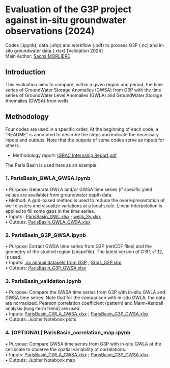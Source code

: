 # Evaluation of the G3P project against in-situ groundwater observations (2024) 
Codes (.ipynb), data (.shp) and workflow (.pdf) to process G3P (.nc) and in-situ groundwater data (.xlsx) [Validation 2024]   
Main Author: [Sacha MORLIERE](https://github.com/SachaMORLIERE)
## Introduction  
This evaluation aims to compare, within a given region and period, the time series of GroundWater Storage Anomalies (GWSA) from G3P with the time series of GroundWater Level Anomalies (GWLA) and GroundWater Storage Anomalies (GWSA) from wells.  
## Methodology  
Four codes are used in a specific order. At the beginning of each code, a "README" is annotated to describe the steps and indicate the necessary inputs and outputs. Note that the outputs of some codes serve as inputs for others.   
- Methodology report: [IGRAC Internship Report.pdf](https://github.com/UNIGRAC/G3P-Validation-2/blob/bc0d56ede5a386bfe8f9c2f8f047730db3c31116/IGRAC%20Internship%20Report.pdf)

The Paris Basin is used here as an example:  
### 1. ParisBasin_GWLA_GWSA.ipynb  
•	Purpose: Generate GWLA and/or GWSA time series (if specific yield values are available) from groundwater depth data.  
•	Method: A grid-based method is used to reduce the overrepresentation of well clusters and visualize variations at a local scale. Linear interpolation is applied to fill some gaps in the time series.  
•	Inputs : [ParisBasin_GWL.xlsx](https://github.com/UNIGRAC/G3P-Validation-2/blob/bc0d56ede5a386bfe8f9c2f8f047730db3c31116/Paris_Basin%20-%20DEMO/1%20In%20Situ/ParisBasin_GWL.xlsx) ; [wells_Sy.xlsx](https://github.com/UNIGRAC/G3P-Validation-2/blob/bc0d56ede5a386bfe8f9c2f8f047730db3c31116/Paris_Basin%20-%20DEMO/1%20In%20Situ/wells_Sy.xlsx)  
•	Outputs: [ParisBasin_GWLA_GWSA.xlsx](https://github.com/UNIGRAC/G3P-Validation-2/blob/bc0d56ede5a386bfe8f9c2f8f047730db3c31116/Paris_Basin%20-%20DEMO/1%20In%20Situ/ParisBasin_GWLA_GWSA.xlsx)  
### 2. ParisBasin_G3P_GWSA.ipynb  
•	Purpose: Extract GWSA time series from G3P (netCDF files) and the geometry of the studied region (shapefile). The latest version of G3P, v1.12, is used.  
•	Inputs: [.nc annual datasets from G3P](https://github.com/UNIGRAC/G3P-Validation-2/tree/bc0d56ede5a386bfe8f9c2f8f047730db3c31116/Paris_Basin%20-%20DEMO/2_G3P_dates) ; [Grids_G3P.shp](https://github.com/Elie114/G3P-Validation-2/blob/238c40c0f557a799d3311ae7790fafc412855a31/Paris_Basin%20-%20DEMO/2_G3P_dates/Grids_G3P.shp)    
•	Outputs: [ParisBasin_G3P_GWSA.xlsx](https://github.com/UNIGRAC/G3P-Validation-2/blob/bc0d56ede5a386bfe8f9c2f8f047730db3c31116/Paris_Basin%20-%20DEMO/2_G3P_dates/ParisBasin_G3P_GWSA.xlsx)  
### 3. ParisBasin_validation.ipynb  
•	Purpose: Compare the GWSA time series from G3P with in-situ GWLA and GWSA time series. Note that for the comparison with in-situ GWLA, the data are normalized. Pearson correlation coefficient (pattern) and Mann-Kendall analysis (long-term trend) are used.  
•	Inputs: [ParisBasin_GWLA_GWSA.xlsx](https://github.com/UNIGRAC/G3P-Validation-2/blob/bc0d56ede5a386bfe8f9c2f8f047730db3c31116/Paris_Basin%20-%20DEMO/3%20Comparisons/ParisBasin_GWLA_GWSA.xlsx) ; [ParisBasin_G3P_GWSA.xlsx](https://github.com/UNIGRAC/G3P-Validation-2/blob/bc0d56ede5a386bfe8f9c2f8f047730db3c31116/Paris_Basin%20-%20DEMO/3%20Comparisons/ParisBasin_G3P_GWSA.xlsx)  
•	Outputs: Jupiter Notebook plots  
### 4. (OPTIONAL) ParisBasin_correlation_map.ipynb  
•	Purpose: Compare GWSA time series from G3P with in-situ GWLA at the cell scale to observe the spatial variability of correlations.  
•	Inputs: [ParisBasin_GWLA_GWSA.xlsx](https://github.com/UNIGRAC/G3P-Validation-2/blob/bc0d56ede5a386bfe8f9c2f8f047730db3c31116/Paris_Basin%20-%20DEMO/3%20Comparisons/ParisBasin_GWLA_GWSA.xlsx) ; [ParisBasin_G3P_GWSA.xlsx](https://github.com/UNIGRAC/G3P-Validation-2/blob/bc0d56ede5a386bfe8f9c2f8f047730db3c31116/Paris_Basin%20-%20DEMO/3%20Comparisons/ParisBasin_G3P_GWSA.xlsx)   
•	Outputs: Jupiter Notebook map   
